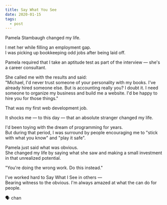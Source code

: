 ```yaml
---
title: Say What You See
date: 2020-01-15
tags:
  - post
---
```


Pamela Stambaugh changed my life.

I met her while filling an employment gap.  
I was picking up bookkeeping odd jobs after being laid off.

Pamela required that I take an aptitude test as part of the interview — she's a career consultant.

She called me with the results and said:  
"Michael, I'd never trust someone of your personality with my books. I've already hired someone else. But is accounting really you? I doubt it. I need someone to organize my business and build me a website. I'd be happy to hire you for those things."

That was my first web development job.

It shocks me — to this day — that an absolute stranger changed my life.

I'd been toying with the dream of programming for years.  
But during that period, I was surround by people encouraging me to "stick with what you know" and "play it safe".

Pamela just said what was obvious.  
She changed my life by saying what she saw and making a small investment in that unrealized potential.

"You're doing the wrong work. Do this instead."

I've worked hard to Say What I See in others —  
Bearing witness to the obvious.
I'm always amazed at what the can do for people.

🗣 chan
